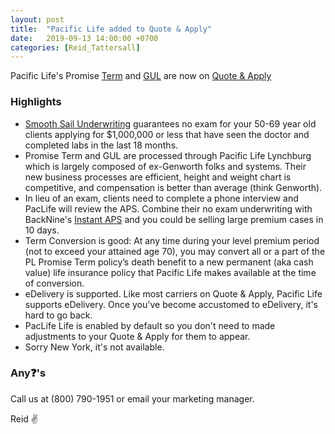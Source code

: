 ```yaml
---
layout: post
title:  "Pacific Life added to Quote & Apply"
date:   2019-09-13 14:00:00 +0700
categories: [Reid_Tattersall]
---
```

Pacific Life's Promise [Term](https://plexpress.pacificlife.com/term/landing.html) and [GUL](https://plexpress.pacificlife.com/pl_promise_gul/landing.html) are now on [Quote & Apply](https://intelligentquote.com)

### Highlights
- [Smooth Sail Underwriting](https://plexpress.pacificlife.com/smooth_sailing/smooth_sailing.html) guarantees no exam for your 50-69 year old clients applying for $1,000,000 or less that have seen the doctor and completed labs in the last 18 months.
- Promise Term and GUL are processed through Pacific Life Lynchburg which is largely composed of ex-Genworth folks and systems. Their new business processes are efficient, height and weight chart is competitive, and compensation is better than average (think Genworth).
- In lieu of an exam, clients need to complete a phone interview and PacLife will review the APS. Combine their no exam underwriting with BackNine's [Instant APS](https://news.back9ins.com/reid_tattersall/2019/08/14/instant-aps.html) and you could be selling large premium cases in 10 days.
- Term Conversion is good: At any time during your level premium period (not to exceed your attained age 70), you may convert all or a part of the PL Promise Term policy’s death benefit to a new permanent (aka cash value) life insurance policy that Pacific Life makes available at the time of conversion.
- eDelivery is supported. Like most carriers on Quote & Apply, Pacific Life supports eDelivery. Once you've become accustomed to eDelivery, it's hard to go back.
- PacLife Life is enabled by default so you don't need to made adjustments to your Quote & Apply for them to appear.
- Sorry New York, it's not available.

### Any❓'s
Call us at (800) 790-1951 or email your marketing manager.

Reid ✌️
